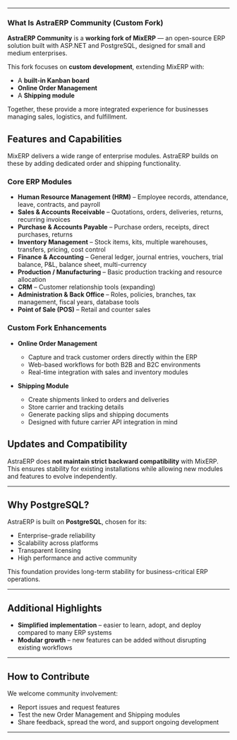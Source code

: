 
---

### What Is AstraERP Community (Custom Fork)

**AstraERP Community** is a **working fork of MixERP** — an open-source ERP solution built with ASP.NET and PostgreSQL, designed for small and medium enterprises.

This fork focuses on **custom development**, extending MixERP with:

* A **built-in Kanban board**
* **Online Order Management**
* A **Shipping module**

Together, these provide a more integrated experience for businesses managing sales, logistics, and fulfillment.

## Features and Capabilities

MixERP delivers a wide range of enterprise modules. AstraERP builds on these by adding dedicated order and shipping functionality.

### Core ERP Modules

* **Human Resource Management (HRM)** – Employee records, attendance, leave, contracts, and payroll
* **Sales & Accounts Receivable** – Quotations, orders, deliveries, returns, recurring invoices
* **Purchase & Accounts Payable** – Purchase orders, receipts, direct purchases, returns
* **Inventory Management** – Stock items, kits, multiple warehouses, transfers, pricing, cost control
* **Finance & Accounting** – General ledger, journal entries, vouchers, trial balance, P\&L, balance sheet, multi-currency
* **Production / Manufacturing** – Basic production tracking and resource allocation
* **CRM** – Customer relationship tools (expanding)
* **Administration & Back Office** – Roles, policies, branches, tax management, fiscal years, database tools
* **Point of Sale (POS)** – Retail and counter sales

### Custom Fork Enhancements

* **Online Order Management**

  * Capture and track customer orders directly within the ERP
  * Web-based workflows for both B2B and B2C environments
  * Real-time integration with sales and inventory modules

* **Shipping Module**

  * Create shipments linked to orders and deliveries
  * Store carrier and tracking details
  * Generate packing slips and shipping documents
  * Designed with future carrier API integration in mind

## Updates and Compatibility

AstraERP does **not maintain strict backward compatibility** with MixERP. This ensures stability for existing installations while allowing new modules and features to evolve independently.

---

## Why PostgreSQL?

AstraERP is built on **PostgreSQL**, chosen for its:

* Enterprise-grade reliability
* Scalability across platforms
* Transparent licensing
* High performance and active community

This foundation provides long-term stability for business-critical ERP operations.

---

## Additional Highlights

* **Simplified implementation** – easier to learn, adopt, and deploy compared to many ERP systems
* **Modular growth** – new features can be added without disrupting existing workflows

---

## How to Contribute

We welcome community involvement:

* Report issues and request features
* Test the new Order Management and Shipping modules
* Share feedback, spread the word, and support ongoing development

---
